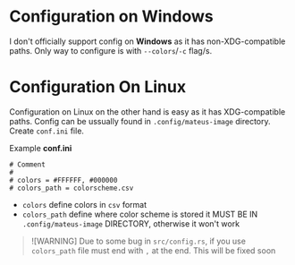 # Configuration on Windows

I don't officially support config on **Windows** as it has non-XDG-compatible paths. Only way to configure is with `--colors`/`-c` flag/s.

# Configuration On Linux

Configuration on Linux on the other hand is easy as it has XDG-compatible paths. Config can be ussually found in `.config/mateus-image` directory. Create `conf.ini` file.

Example **conf.ini**

```
# Comment
# 
# colors = #FFFFFF, #000000
# colors_path = colorscheme.csv
```

- `colors` define colors in `csv` format
- `colors_path` define where color scheme is stored it MUST BE IN `.config/mateus-image` DIRECTORY, otherwise it won't work

>![WARNING]
> Due to some bug in `src/config.rs`, if you use `colors_path` file must end with `,` at the end. This will be fixed soon
